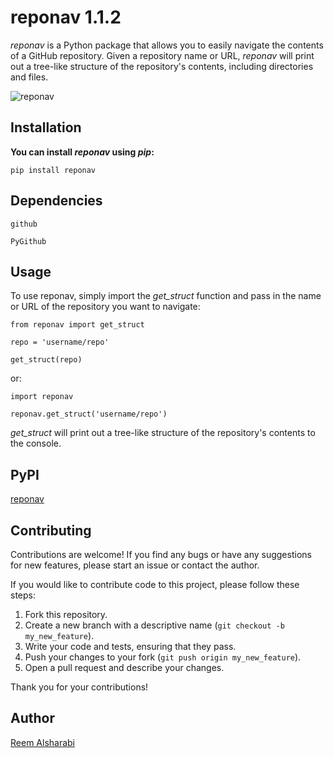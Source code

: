 # reponav 1.1.2
_reponav_ is a Python package that allows you to easily navigate the contents of a GitHub repository. Given a repository name or URL, _reponav_ will print out a tree-like structure of the repository's contents, including directories and files.


![reponav](https://user-images.githubusercontent.com/73318920/227341895-e16435c1-322e-4c83-ab04-87b35fa6e8f7.gif)



## Installation
**You can install _reponav_ using _pip_:**

`pip install reponav`


## Dependencies
`github`

`PyGithub`


## Usage
To use reponav, simply import the _get_struct_ function and pass in the name or URL of the repository you want to navigate:

`from reponav import get_struct`

`repo = 'username/repo'`

`get_struct(repo)`


or: 

`import reponav`

`reponav.get_struct('username/repo')`

_get_struct_ will print out a tree-like structure of the repository's contents to the console.


## PyPI
[reponav](https://pypi.org/project/reponav/)

## Contributing
Contributions are welcome! If you find any bugs or have any suggestions for new features, please start an issue or contact the author.

If you would like to contribute code to this project, please follow these steps:

1. Fork this repository.
2. Create a new branch with a descriptive name (`git checkout -b my_new_feature`).
3. Write your code and tests, ensuring that they pass.
4. Push your changes to your fork (`git push origin my_new_feature`).
5. Open a pull request and describe your changes.

Thank you for your contributions!

## Author
[Reem Alsharabi](https://github.com/ReemAlsharabi)

